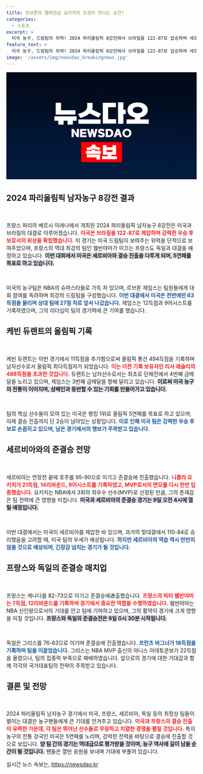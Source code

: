 ```yaml
---
title: 르브론의 챔피언십 요키치의 도전이 만나는 순간!
categories:
  - 스포츠
excerpt: >
  미국 농구, 드림팀의 위력! 2024 파리올림픽 8강전에서 브라질을 122-87로 압승하며 세르비아와의 준결승을 예약했다. 듀랜트는 올림픽 통산 최다득점자로 등극하며, 제임스는 세 번째 금메달을 노린다!
feature_text: >
  미국 농구, 드림팀의 위력! 2024 파리올림픽 8강전에서 브라질을 122-87로 압승하며 세르비아와의 준결승을 예약했다. 듀랜트는 올림픽 통산 최다득점자로 등극하며, 제임스는 세 번째 금메달을 노린다!
image: '/assets/img/newsdao_breakingnews.jpg'
---
```


<p><img src="/assets/img/newsdao_breakingnews.jpg" alt="implanttips 속보" /></p>

<h2 data-ke-size="size26">2024 파리올림픽 남자농구 8강전 결과</h2>

<p><p data-ke-size="size16">&nbsp;</p>프랑스 파리의 베르시 아레나에서 개최된 2024 파리올림픽 남자농구 8강전은 미국과 브라질의 대결로 이루어졌습니다. <b><span style="color: #ee2323;">미국은 브라질을 122-87로 제압하며 강력한 우승 후보로서의 위상을 확립했습니다.</span></b> 이 경기는 미국 드림팀이 보여주는 위력을 단적으로 보여주었으며, 프랑스의 역대 최강의 팀인 웸반야마가 이끄는 프랑스도 독일과 대결을 예정하고 있습니다. <b><span style="background-color: #21538527;">이번 대회에서 미국은 세르비아와 결승 진출을 다투게 되며, 5연패를 목표로 하고 있습니다.</span></b></p>

<p><p data-ke-size="size16">&nbsp;</p>미국의 농구팀은 NBA의 슈퍼스타들로 가득 차 있으며, 르브론 제임스는 팀원들에게 대회 참여를 독려하며 최강의 드림팀을 구성했습니다. <b><span style="color: #1a5490;">이번 대결에서 미국은 전반에만 63득점을 올리며 상대 팀에 27점 차로 앞서 나갔습니다.</span></b> 제임스는 12득점과 9어시스트를 기록하였으며, 그의 리더십이 팀의 경기력에 큰 기여를 했습니다.</p>

<h2 data-ke-size="size26">케빈 듀랜트의 올림픽 기록</h2>

<p><p data-ke-size="size16">&nbsp;</p>케빈 듀랜트는 이번 경기에서 11득점을 추가함으로써 올림픽 통산 494득점을 기록하며 남자선수로서 올림픽 최다득점자가 되었습니다. <b><span style="color: #ee2323;">이는 이전 기록 보유자인 리사 레슬리의 488득점을 초과한 것입니다.</span></b> 듀랜트는 남자선수로서는 최초로 단체전에서 4번째 금메달을 노리고 있으며, 제임스는 3번째 금메달을 향해 달리고 있습니다. <b><span style="background-color: #21538527;">이로써 미국 농구의 전통이 이어지며, 샴페인과 동반할 수 있는 기회를 만들어가고 있습니다.</span></b></p>

<p><p data-ke-size="size16">&nbsp;</p>팀의 핵심 선수들이 모여 있는 미국은 랭킹 1위로 올림픽 5연패를 목표로 하고 있으며, 이제 결승 진출까지 단 2승이 남아있는 상황입니다. <b><span style="color: #1a5490;">이로 인해 미국 팀은 강력한 우승 후보로 손꼽히고 있으며, 남은 경기에서의 행보가 주목받고 있습니다.</span></b></p>

<h2 data-ke-size="size26">세르비아와의 준결승 전망</h2>

<p><p data-ke-size="size16">&nbsp;</p>세르비아는 연장전 끝에 호주를 95-90으로 이기고 준결승에 진출했습니다. <b><span style="color: #ee2323;">니콜라 요키치가 21득점, 14리바운드, 9어시스트를 기록하였고, MVP로서의 면모를 다시 한번 입증했습니다.</span></b> 요키치는 NBA에서 3회의 최우수 선수(MVP)로 선정된 만큼, 그의 존재감은 팀 전력에 큰 영향을 미칩니다. <b><span style="background-color: #21538527;">미국과 세르비아의 준결승 경기는 9일 오전 4시에 열릴 예정입니다.</span></b></p>

<p><p data-ke-size="size16">&nbsp;</p>이번 대결에서는 미국이 세르비아를 제압한 바 있으며, 과거의 맞대결에서 110-84로 승리했음을 고려할 때, 미국 팀의 우세가 예상됩니다. <b><span style="color: #1a5490;">하지만 세르비아의 역습 역시 만만치 않을 것으로 예상되며, 긴장감 넘치는 경기가 될 것입니다.</span></b></p>

<h2 data-ke-size="size26">프랑스와 독일의 준결승 매치업</h2>

<p><p data-ke-size="size16">&nbsp;</p>프랑스는 캐나다를 82-73으로 이기고 준결승에进출했습니다. <b><span style="color: #ee2323;">프랑스의 빅터 웸반야마는 7득점, 12리바운드를 기록하며 경기에서 중요한 역할을 수행하였습니다.</span></b> 웸반야마는 NBA 신인왕으로서의 기대를 안고 팀에 기여하고 있으며, 그의 활약이 경기에 크게 영향을 미칠 것입니다. <b><span style="background-color: #21538527;">프랑스와 독일의 준결승전은 9일 0시 30분 시작됩니다.</span></b></p>

<p><p data-ke-size="size16">&nbsp;</p>독일은 그리스를 76-63으로 이기며 준결승에 진출했습니다. <b><span style="color: #1a5490;">프란츠 바그너가 18득점을 기록하며 팀을 이끌었습니다.</span></b> 그리스는 NBA MVP 출신의 야니스 아데토쿤보가 22득점을 올렸으나, 팀의 집중력 부족으로 패배하였습니다. 앞으로의 경기에 대한 기대감과 함께 각각의 국가대표팀의 전략이 주목받고 있습니다.</p>

<h2 data-ke-size="size26">결론 및 전망</h2>

<p><p data-ke-size="size16">&nbsp;</p>2024 파리올림픽 남자농구 경기에서 미국, 프랑스, 세르비아, 독일 등의 최정상 팀들이 벌이는 대결은 농구팬들에게 큰 기대를 안겨주고 있습니다. <b><span style="color: #ee2323;">미국과 프랑스의 결승 진출이 유력한 가운데, 각 팀은 뛰어난 선수들로 무장하고 치열한 경쟁을 펼칠 것입니다.</span></b> 특히 농구의 전통 강국인 미국은 5연패를 노리며, 강력한 전력을 바탕으로 결승에 진출할 것으로 보입니다. <b><span style="background-color: #21538527;">양 팀 간의 경기는 역대급으로 평가받을 것이며, 농구 역사에 길이 남을 순간이 될 것입니다.</span></b> 팬들은 열띤 응원을 보내며 기대에 부풀어 있습니다.</p>
실시간 뉴스 속보는, <a href="https://newsdao.kr" rel="dofollow">https://newsdao.kr</a>


